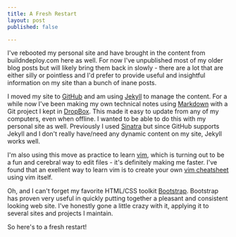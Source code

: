 ```yaml
---
title: A Fresh Restart
layout: post
published: false

--- 
```


I've rebooted my personal site and have brought in the content from buildndeploy.com here as well. For now I've unpublished most of my older blog posts but will likely bring them back in slowly - there are a lot that are either silly or pointless and I'd prefer to provide useful and insightful information on my site than a bunch of inane posts. 

I moved my site to [GitHub](http://github.com/) and am using [Jekyll](http://jekyllrb.com/) to manage the content. For a while now I've been making my own technical notes using [Markdown](http://daringfireball.net/projects/markdown/) with a Git project I kept in [DropBox](http://www.dropbox.com/). This made it easy to update from any of my computers, even when offline. I wanted to be able to do this with my personal site as well. Previously I used [Sinatra](http://www.sinatrarb.com/) but since GitHub supports Jekyll and I don't really have/need any dynamic content on my site, Jekyll works well.

I'm also using this move as practice to learn [vim](http://www.vim.org/), which is turning out to be a fun and cerebral way to edit files - it's definitely making me faster. I've found that an exellent way to learn vim is to create your own [vim cheatsheet](/notes/vim/) using vim itself.

Oh, and I can't forget my favorite HTML/CSS toolkit [Bootstrap](http://twitter.github.com/bootstrap/). Bootstrap has proven very useful in quickly putting together a pleasant and consistent looking web site. I've honestly gone a little crazy with it, applying it to several sites and projects I maintain.

So here's to a fresh restart!

